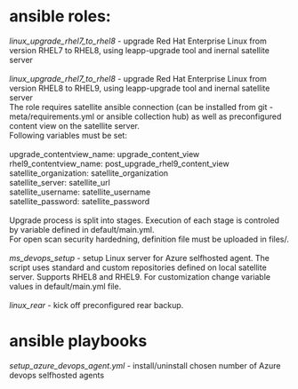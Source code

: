 # ansible roles:
*linux_upgrade_rhel7_to_rhel8* - upgrade Red Hat Enterprise Linux from version RHEL7 to RHEL8, using leapp-upgrade tool and inernal satellite server <br /><br />
*linux_upgrade_rhel7_to_rhel8* - upgrade Red Hat Enterprise Linux from version RHEL8 to RHEL9, using leapp-upgrade tool and inernal satellite server <br />
 The role requires satellite ansible connection (can be installed from git - meta/requirements.yml or ansible collection hub) as well as preconfigured content view on the satellite server. <br />
 Following variables must be set: <br /><br />
   upgrade_contentview_name: upgrade_content_view <br />
   rhel9_contentview_name: post_upgrade_rhel9_content_view <br />
   satellite_organization: satellite_organization <br />
   satellite_server: satellite_url <br />
   satellite_username: satellite_username <br />
   satellite_password: satellite_password <br /><br />
 Upgrade process is split into stages. Execution of each stage is controled by variable defined in default/main.yml. <br />
 For open scan security hardedning, definition file must be uploaded in files/. <br />
<br />
*ms_devops_setup* - setup Linux server for Azure selfhosted agent. The script uses standard and custom repositories defined on local satellite server. Supports RHEL8 and RHEL9. For customization change variable values in default/main.yml file. <br /> <br />
*linux_rear* - kick off preconfigured rear backup.

# ansible playbooks
*setup_azure_devops_agent.yml* - install/uninstall chosen number of Azure devops selfhosted agents
